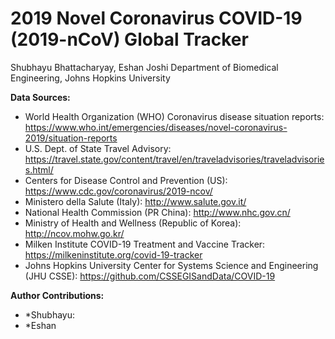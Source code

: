 # 2019 Novel Coronavirus COVID-19 (2019-nCoV) Global Tracker
Shubhayu Bhattacharyay, Eshan Joshi
Department of Biomedical Engineering, Johns Hopkins University

**Data Sources:**
* World Health Organization (WHO) Coronavirus disease situation reports: https://www.who.int/emergencies/diseases/novel-coronavirus-2019/situation-reports
* U.S. Dept. of State Travel Advisory: https://travel.state.gov/content/travel/en/traveladvisories/traveladvisories.html/
* Centers for Disease Control and Prevention (US): https://www.cdc.gov/coronavirus/2019-ncov/
* Ministero della Salute (Italy): http://www.salute.gov.it/
* National Health Commission (PR China): http://www.nhc.gov.cn/
* Ministry of Health and Wellness (Republic of Korea): http://ncov.mohw.go.kr/
* Milken Institute COVID-19 Treatment and Vaccine Tracker: https://milkeninstitute.org/covid-19-tracker
* Johns Hopkins University Center for Systems Science and Engineering (JHU CSSE): https://github.com/CSSEGISandData/COVID-19

**Author Contributions:**
* *Shubhayu:
* *Eshan
